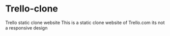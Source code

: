 # Trello-clone
Trello static clone website
This is a static clone website of Trello.com
its not a responsive design
